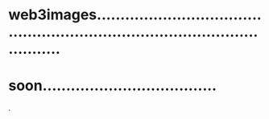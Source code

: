 # web3images...................................................................................................
# soon.....................................
.
